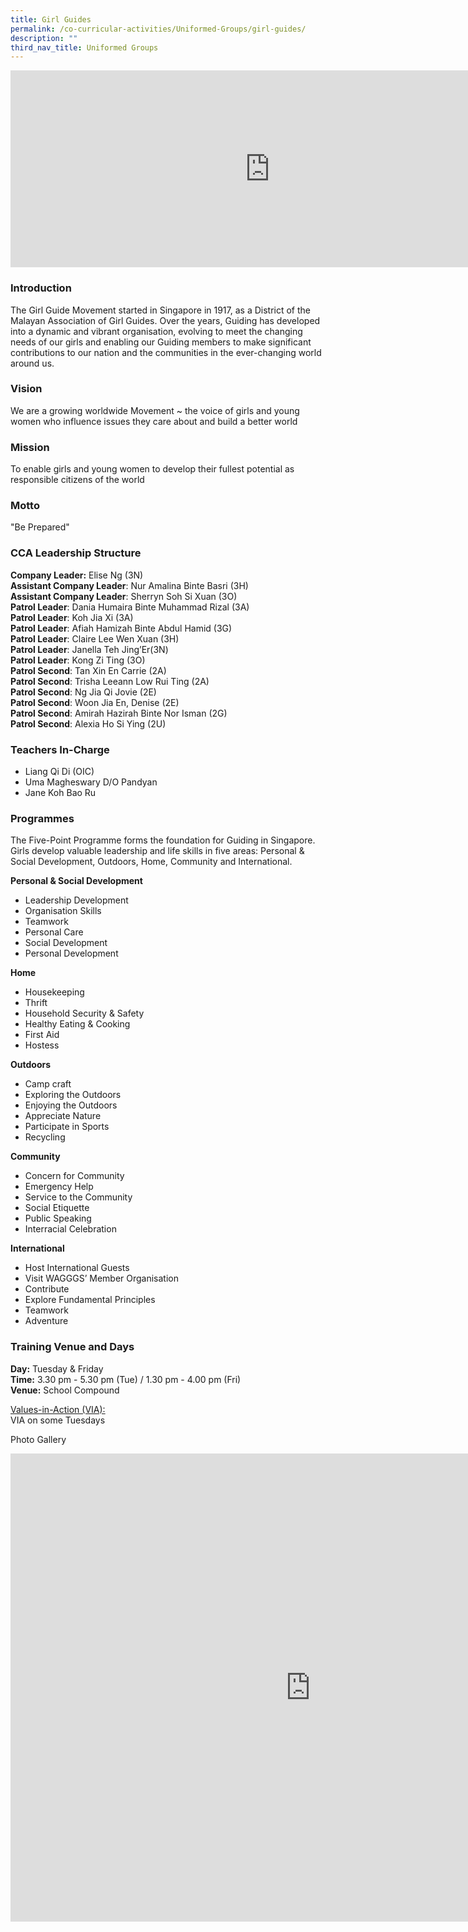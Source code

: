 ```yaml
---
title: Girl Guides
permalink: /co-curricular-activities/Uniformed-Groups/girl-guides/
description: ""
third_nav_title: Uniformed Groups
---
```

<center><iframe width="830" height="315" src="https://www.youtube.com/embed/9rt5SeC9I20" title="2022 Girl Guides Open House" frameborder="0" allow="accelerometer; autoplay; clipboard-write; encrypted-media; gyroscope; picture-in-picture" allowfullscreen=""></iframe></center>
  

### Introduction

The Girl Guide Movement started in Singapore in 1917, as a District of the Malayan Association of Girl Guides. Over the years, Guiding has developed into a dynamic and vibrant organisation, evolving to meet the changing needs of our girls and enabling our Guiding members to make significant contributions to our nation and the communities in the ever-changing world around us.

### Vision

We are a growing worldwide Movement ~ the voice of girls and young women who influence issues they care about and build a better world

### Mission

To enable girls and young women to develop their fullest potential as responsible citizens of the world

### Motto

"Be Prepared"

### CCA Leadership Structure

**Company Leader:** Elise Ng (3N)  
**Assistant Company Leader**: Nur Amalina Binte Basri (3H)   
**Assistant Company Leader**: Sherryn Soh Si Xuan (3O)   
**Patrol Leader**: Dania Humaira Binte Muhammad Rizal (3A)  
**Patrol Leader**: Koh Jia Xi (3A)  
**Patrol Leader**: Afiah Hamizah Binte Abdul Hamid (3G)  
**Patrol Leader**: Claire Lee Wen Xuan (3H)  
**Patrol Leader**: Janella Teh Jing’Er(3N)  
**Patrol Leader**: Kong Zi Ting (3O)  
**Patrol Second**: Tan Xin En Carrie (2A)  
**Patrol Second**: Trisha Leeann Low Rui Ting (2A)  
**Patrol Second**: Ng Jia Qi Jovie (2E)  
**Patrol Second**: Woon Jia En, Denise (2E)  
**Patrol Second**: Amirah Hazirah Binte Nor Isman (2G)   
**Patrol Second**: Alexia Ho Si Ying (2U)


### Teachers In-Charge
*   Liang Qi Di (OIC)
*   Uma Magheswary D/O Pandyan
*   Jane Koh Bao Ru

### Programmes
The Five-Point Programme forms the foundation for Guiding in Singapore. Girls develop valuable leadership and life skills in five areas: Personal &amp; Social Development, Outdoors, Home, Community and International.

**Personal &amp; Social Development**
*   Leadership Development
*   Organisation Skills
*   Teamwork
*   Personal Care
*   Social Development
*   Personal Development

**Home**
*   Housekeeping
*   Thrift
*   Household Security &amp; Safety
*   Healthy Eating &amp; Cooking
*   First Aid
*   Hostess

**Outdoors**
*   Camp craft
*   Exploring the Outdoors
*   Enjoying the Outdoors
*   Appreciate Nature
*   Participate in Sports
*   Recycling

**Community**
*   Concern for Community
*   Emergency Help
*   Service to the Community
*   Social Etiquette
*   Public Speaking
*   Interracial Celebration

  

**International**
*   Host International Guests
*   Visit WAGGGS’ Member Organisation
*   Contribute
*   Explore Fundamental Principles
*   Teamwork
*   Adventure

### Training Venue and Days
**Day:**&nbsp;Tuesday &amp; Friday   
**Time:**&nbsp;3.30 pm - 5.30 pm (Tue) / 1.30 pm - 4.00 pm (Fri)    
**Venue:**&nbsp;School Compound

  

<u>Values-in-Action (VIA):</u>  
VIA on some Tuesdays

Photo Gallery
<iframe src="https://docs.google.com/presentation/d/e/2PACX-1vQF5csILTYimWSvJThr_WmNrTlWEZuAof4xpUiIGWylOt7xIoVPnxzphVLHWU-wMUgGpiXlSU30l4ru/embed?start=true&amp;loop=true&amp;delayms=2000" frameborder="0" width="960" height="749" allowfullscreen="true"></iframe>